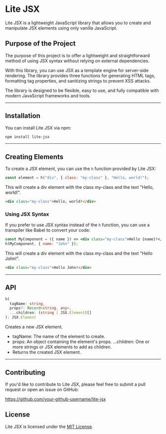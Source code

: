 # Lite JSX

Lite JSX is a lightweight JavaScript library that allows you to create and manipulate JSX elements using only vanilla JavaScript.

## Purpose of the Project

The purpose of this project is to offer a lightweight and straightforward method of using JSX syntax without relying on external dependencies.

With this library, you can use JSX as a template engine for server-side rendering. The library provides three functions for generating HTML tags, formatting tag properties, and sanitizing strings to prevent XSS attacks.

The library is designed to be flexible, easy to use, and fully compatible with modern JavaScript frameworks and tools.

---

## Installation

You can install Lite JSX via npm:

```bash
npm install lite-jsx
```

---

## Creating Elements

To create a JSX element, you can use the `h` function provided by Lite JSX:

```js
const element = h("div", { class: "my-class" }, "Hello, world!");
```

This will create a div element with the class my-class and the text "Hello, world!".

```html
<div class="my-class">Hello, world!</div>
```

### Using JSX Syntax

If you prefer to use JSX syntax instead of the `h` function, you can use a transpiler like Babel to convert your code:

```jsx
const MyComponent = ({ name }) => <div class="my-class">Hello {name}!</div>;
h(MyComponent, { name: "John" });
```

This will create a div element with the class my-class and the text "Hello John!".

```html
<div class="my-class">Hello John!</div>
```

---

## API

```ts
h(
  tagName: string,
  props?: Record<string, any>,
  ...children: (string | JSX.Element)[]
): JSX.Element
```

Creates a new JSX element.

- tagName: The name of the element to create.
- props: An object containing the element's props.
  ...children: One or more strings or JSX elements to add as children.
- Returns the created JSX element.

---

## Contributing

If you'd like to contribute to Lite JSX, please feel free to submit a pull request or open an issue on GitHub:

https://github.com/your-github-username/lite-jsx

## License

Lite JSX is licensed under the [MIT License](https://github.com/danprates/lite-jsx/blob/master/LICENSE).
